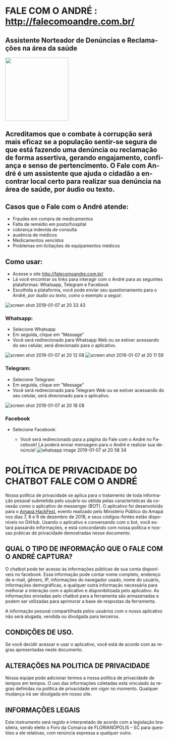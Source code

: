 # FALE COM O ANDRÉ : http://falecomoandre.com.br/

## Assistente Norteador de Denúncias e Reclamações na área da saúde

<img src="https://user-images.githubusercontent.com/11876255/50796166-da29d300-12b7-11e9-9be1-8cdc7815fdcc.jpg" width="200" height="200"/>

## Acreditamos que o combate à corrupção será mais eficaz se a população sentir-se segura de que está fazendo uma denúncia ou reclamação de forma assertiva, gerando engajamento, confiança e senso de pertencimento. O Fale com André é um assistente que ajuda o cidadão a encontrar local certo para realizar sua denúncia na área de saúde, por áudio ou texto.


## Casos que o Fale com o André atende:
  - Fraudes em compra de medicamentos
  - Falta de remédio em posto/hospital
  - cobrança indevida de consulta
  - ausência de médicos
  - Medicamentos vencidos
  - Problemas em licitações de equipamentos médicos

## Como usar:
- Acesse o site http://falecomoandre.com.br/
- Lá você encontrar os links para interagir com o André para as seguintes plataformas: Whatsapp, Telegram e Facebook
- Escolhida a plataforma, você pode enviar seu questionamento para o André, *por áudio ou texto*, como o exemplo a seguir:

![screen shot 2019-01-07 at 20 33 43](https://user-images.githubusercontent.com/11876255/50797327-920caf80-12bb-11e9-9349-5d27d07fcb48.png)
  
  ### Whatsapp:
  - Selecione Whatsapp
  - Em seguida, clique em "Message"
  - Você será redirecionado para Whatsapp Web ou se estiver acessando do seu celular, será direcionado para o aplicativo.

![screen shot 2019-01-07 at 20 12 08](https://user-images.githubusercontent.com/11876255/50796408-91264e80-12b8-11e9-86a7-4b6cf26ea85c.png)
![screen shot 2019-01-07 at 20 11 59](https://user-images.githubusercontent.com/11876255/50796426-a307f180-12b8-11e9-9366-a995026fcb43.png)
  
  ### Telegram:
  - Selecione Telegram:
  - Em seguida, clique em "Message"
  - Você será redirecionado para Telegram Web ou se estiver acessando do seu celular, será direcionado para o aplicativo.

  ![screen shot 2019-01-07 at 20 18 08](https://user-images.githubusercontent.com/11876255/50797131-ec594080-12ba-11e9-8b19-b80005590ccc.png)
  
  ### Facebook
  
- Selecione Facebook:
  - Você será redirecionado para a página do Fale com o André no Facebook! Lá poderá enviar mensagem para o André e realizar sua denúncia!
  ![whatsapp image 2019-01-07 at 20 58 34](https://user-images.githubusercontent.com/11876255/50798447-87ecb000-12bf-11e9-9a7e-9d5814638aa5.jpeg)
  
  
  
  
  
  <html><head>

</head>

<body lang="PT-BR">

<div>

<h1>POLÍTICA DE PRIVACIDADE DO CHATBOT FALE COM O ANDRÉ</h1>

<p>Nossa política de privacidade se aplica para o tratamento de toda informação pessoal 
submetida pelo usuário ou obtida pelas características da conexão como o aplicativo 
de messenger (BOT). O aplicativo foi desenvolvido para o <a href="http://amapahackfest.com.br/">Amapá HackFest</a>, evento realizado pelo Ministério
Público do Amapá nos dias 7, 8 e 9 de dezembro de 2018, e seus códigos-fontes
estão disponíveis no <span>GitHub</span>. Usando o aplicativo e conversando
com o <span>bot</span>, você estará passando informações, e está
concordando com nossa política e nossas práticas de privacidade demostradas
nesse documento.</p>

<h2>QUAL O TIPO DE INFORMAÇÃO QUE O FALE COM O ANDRÉ CAPTURA?</h2>

<p>O <span>chatbot</span> pode ter acesso às
informações públicas de sua conta disponíveis no <span>facebook</span>.
Essa informação pode contar nome completo, endereço de e-mail, gênero, IP,
informações do navegador usado, nome do usuário, informações demográficas, e
qualquer outra informação necessária para melhorar a interação com o aplicativo
e disponibilizada pelo aplicativo. As informações enviadas pelo <span>chatbot</span> para a ferramenta são armazenadas e podem ser
utilizadas para aprimorar a base de respostas da ferramenta.</p>

<p>A informação pessoal compartilhada pelos usuários com o
nosso aplicativo não será alugada, vendida ou divulgada para terceiros.</p>

<h2>CONDIÇÕES DE USO.</h2>

<p>Se você decidir acessar e usar o aplicativo, você está de acordo com as regras apresentadas neste documento.</p>

<h2>ALTERAÇÕES NA POLITICA DE PRIVACIDADE</h2>


<p>Nossa equipe pode adicionar termos a nossa política de
privacidade de tempos em tempos. O uso das informações coletadas está vinculado
às regras definidas na política de privacidade em vigor no momento. Qualquer
mudança irá ser divulgada em nosso site.</p>

<h2>INFORMAÇÕES LEGAIS</h2>

<p>Este instrumento será regido e interpretado de acordo com a
legislação brasileira, sendo eleito o Foro da Comarca de FLORIANÓPOLIS – SC
para questões a ele relativas, com renúncia expressa a qualquer outro.</p>

</div>




</body></html>
  

